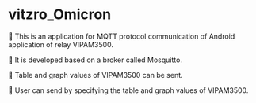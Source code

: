 # vitzro_Omicron

🧡 This is an application for MQTT protocol communication of Android application of relay VIPAM3500.

🧡 It is developed based on a broker called Mosquitto.

🧡 Table and graph values ​​of VIPAM3500 can be sent.

🧡 User can send by specifying the table and graph values ​​of VIPAM3500.
